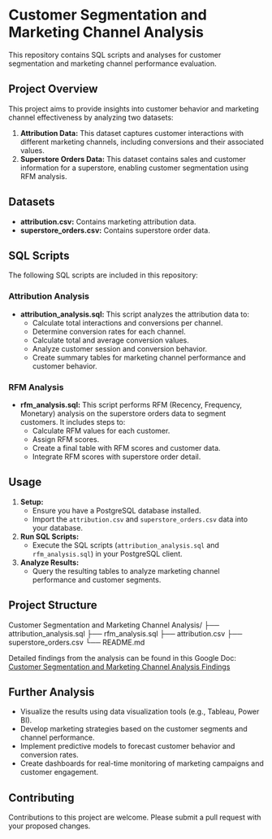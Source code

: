 # Customer Segmentation and Marketing Channel Analysis

This repository contains SQL scripts and analyses for customer segmentation and marketing channel performance evaluation.

## Project Overview

This project aims to provide insights into customer behavior and marketing channel effectiveness by analyzing two datasets:

1.  **Attribution Data:** This dataset captures customer interactions with different marketing channels, including conversions and their associated values.
2.  **Superstore Orders Data:** This dataset contains sales and customer information for a superstore, enabling customer segmentation using RFM analysis.

## Datasets

* **attribution.csv:** Contains marketing attribution data.
* **superstore_orders.csv:** Contains superstore order data.

## SQL Scripts

The following SQL scripts are included in this repository:

### Attribution Analysis

* **attribution_analysis.sql:** This script analyzes the attribution data to:
    * Calculate total interactions and conversions per channel.
    * Determine conversion rates for each channel.
    * Calculate total and average conversion values.
    * Analyze customer session and conversion behavior.
    * Create summary tables for marketing channel performance and customer behavior.

### RFM Analysis

* **rfm_analysis.sql:** This script performs RFM (Recency, Frequency, Monetary) analysis on the superstore orders data to segment customers. It includes steps to:
    * Calculate RFM values for each customer.
    * Assign RFM scores.
    * Create a final table with RFM scores and customer data.
    * Integrate RFM scores with superstore order detail.

## Usage

1.  **Setup:**
    * Ensure you have a PostgreSQL database installed.
    * Import the `attribution.csv` and `superstore_orders.csv` data into your database.
2.  **Run SQL Scripts:**
    * Execute the SQL scripts (`attribution_analysis.sql` and `rfm_analysis.sql`) in your PostgreSQL client.
3.  **Analyze Results:**
    * Query the resulting tables to analyze marketing channel performance and customer segments.

## Project Structure
Customer Segmentation and Marketing Channel Analysis/
├── attribution_analysis.sql
├── rfm_analysis.sql
├── attribution.csv
├── superstore_orders.csv
└── README.md

Detailed findings from the analysis can be found in this Google Doc: [Customer Segmentation and Marketing Channel Analysis Findings](https://docs.google.com/document/d/16ImrG24aMpcgVLGeHwS2XfUDX0UDvpIDA63MFA6Cdys/edit?usp=sharing)

## Further Analysis

* Visualize the results using data visualization tools (e.g., Tableau, Power BI).
* Develop marketing strategies based on the customer segments and channel performance.
* Implement predictive models to forecast customer behavior and conversion rates.
* Create dashboards for real-time monitoring of marketing campaigns and customer engagement.

## Contributing

Contributions to this project are welcome. Please submit a pull request with your proposed changes.
